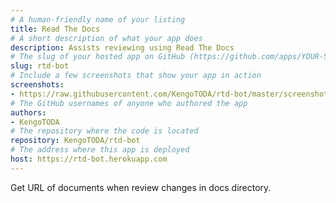 ```yaml
---
# A human-friendly name of your listing
title: Read The Docs
# A short description of what your app does
description: Assists reviewing using Read The Docs
# The slug of your hosted app on GitHub (https://github.com/apps/YOUR-SLUG)
slug: rtd-bot
# Include a few screenshots that show your app in action
screenshots:
- https://raw.githubusercontent.com/KengoTODA/rtd-bot/master/screenshot.png
# The GitHub usernames of anyone who authored the app
authors:
- KengoTODA
# The repository where the code is located
repository: KengoTODA/rtd-bot
# The address where this app is deployed
host: https://rtd-bot.herokuapp.com
---
```


Get URL of documents when review changes in docs directory.
